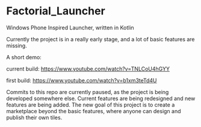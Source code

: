 # Factorial_Launcher
Windows Phone Inspired Launcher, written in Kotlin

Currently the project is in a really early stage, and a lot of basic features are missing. 

A short demo: 

current build:
https://www.youtube.com/watch?v=TNLCoU4hGYY

first build:
https://www.youtube.com/watch?v=b1xm3teTd4U

Commits to this repo are currently paused, as the project is being developed somewhere else. 
Current features are being redesigned and new features are being added.
The new goal of this project is to create a marketplace beyond the basic features, where anyone can design and publish their own tiles.

